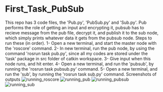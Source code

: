 # First_Task_PubSub
This repo has 3 code files, the 'Pub.py', 'PubSub.py' and 'Sub.py'.
Pub performs the role of getting an input and encrypting it, pubsub has to recieve message from the pub file, decrypt it, and publish it to the sub node, which simply prints whatever data it gets from the pubsub node.
Steps to run these (in order).
1- Open a new terminal, and start the master node with the 'roscore' command.
2- In new terminal, run the pub node, by using the command 'rosrun task pub.py', since all my codes are stored under the 'task' package in src folder of catkin workspace.
3- Give input when this node runs, and hit enter.
4- Open a new terminal, and run the 'pubsub', by running the 'rosrun task pubsub.py' command.
5- Open a new terminal, and run the 'sub', by running the 'rosrun task sub.py' command.
Screenshots of outputs
![running_roscore](https://github.com/YJawale/First_Task_PubSub/assets/125810583/39f9cbff-e841-4bd0-9406-5907549e2926)
![running_pub](https://github.com/YJawale/First_Task_PubSub/assets/125810583/abd3dadd-ea4b-424e-b535-2cd389900193)
![running_pubsub](https://github.com/YJawale/First_Task_PubSub/assets/125810583/114bfde3-021b-485f-bf58-95dc02123a58)
![running_sub](https://github.com/YJawale/First_Task_PubSub/assets/125810583/da4ee7ba-df86-4687-b7b4-1300730831cd)
